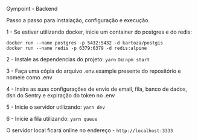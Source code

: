 Gympoint - Backend

Passo a passo para instalação, configuração e execução.

1 - Se estiver utilizando docker, inicie um container do postgres e do redis:

```docker run --name postgres -p 5432:5432 -d kartoza/postgis``` \
```docker run --name redis -p 6379:6379 -d redis:alpine```

2 - Instale as dependencias do projeto: ```yarn``` ou ```npm start```

3 - Faça uma cópia do arquivo .env.example presente do repositório e nomeie como .env

4 - Insira as suas configurações de envio de email, fila, banco de dados, dsn do Sentry e expiração do token no .env

5 - Inicie o servidor utilizando: `yarn dev`

6 - Inicie a fila utilizando: `yarn queue`

O servidor local ficará online no endereço - `http://localhost:3333`
